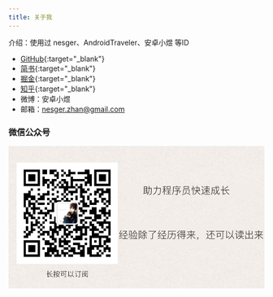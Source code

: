 ```yaml
---
title: 关于我
---
```


介绍：使用过 nesger、AndroidTraveler、安卓小煜 等ID

- [GitHub](https://github.com/nesger){:target="_blank"}
- [简书](http://www.jianshu.com/u/a6ff25236148){:target="_blank"}
- [掘金](https://juejin.im/user/5aed89ef518825672f19c2b7/posts){:target="_blank"}
- [知乎](https://www.zhihu.com/people/nesger/activities){:target="_blank"}
- 微博：安卓小煜
- 邮箱：nesger.zhan@gmail.com

### 微信公众号
![](./images/wechat.png)

